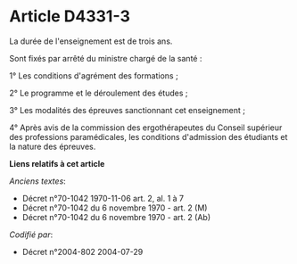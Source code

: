 # Article D4331-3

La durée de l'enseignement est de trois ans.

Sont fixés par arrêté du ministre chargé de la santé :

1° Les conditions d'agrément des formations ;

2° Le programme et le déroulement des études ;

3° Les modalités des épreuves sanctionnant cet enseignement ;

4° Après avis de la commission des ergothérapeutes du Conseil supérieur des professions paramédicales, les conditions
d'admission des étudiants et la nature des épreuves.

**Liens relatifs à cet article**

_Anciens textes_:

  - Décret n°70-1042 1970-11-06 art. 2, al. 1 à 7
  - Décret n°70-1042 du 6 novembre 1970 - art. 2 (M)
  - Décret n°70-1042 du 6 novembre 1970 - art. 2 (Ab)

_Codifié par_:

  - Décret n°2004-802 2004-07-29
